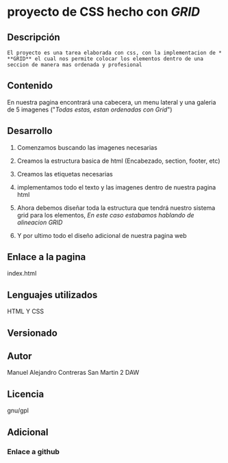 # proyecto de CSS hecho con *GRID* 

## Descripción

    El proyecto es una tarea elaborada con css, con la implementacion de *
    **GRID** el cual nos permite colocar los elementos dentro de una seccion de manera mas ordenada y profesional

## Contenido

En nuestra pagina encontrará una cabecera, un menu lateral y una galeria de 5 imagenes ("*Todas estas, estan ordenadas con Grid*")

## Desarrollo

1. Comenzamos buscando las imagenes necesarias

2. Creamos la estructura basica de html (Encabezado, section, footer, etc)

3. Creamos las etiquetas necesarias 

4. implementamos todo el texto y las imagenes dentro de nuestra pagina html

5. Ahora debemos diseñar toda la estructura que tendrá nuestro sistema grid para los elementos, *En este caso estabamos hablando de alineacion GRID*

6. Y por ultimo todo el diseño adicional de nuestra pagina web 

## Enlace a la pagina

index.html

## Lenguajes utilizados

HTML Y CSS

## Versionado



## Autor

Manuel Alejandro Contreras San Martin 2 DAW

## Licencia

gnu/gpl

## Adicional

### Enlace a github